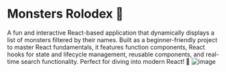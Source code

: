 # Monsters Rolodex 👾
A fun and interactive React-based application that dynamically displays a list of monsters filtered by their names. Built as a beginner-friendly project to master React fundamentals, it features function components, React hooks for state and lifecycle management, reusable components, and real-time search functionality. Perfect for diving into modern React! 🚀
![image](https://github.com/user-attachments/assets/9bfe0a15-6526-4468-ae90-5a43bb9f2dba)
